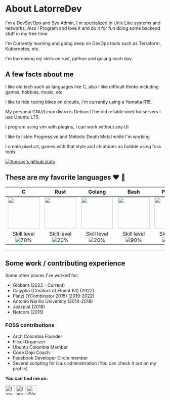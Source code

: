 # About LatorreDev 

I'm a DevSecOps and Sys Admin, I'm specialized in Unix Like systems and networks, Also I Program and love it and do it for fun doing some backend stuff in my free time.

I'm Currently learning and going deep on DevOps tools such as Terraform, Kubernetes, etc.

I'm Increasing my skills on rust, python and golang each day.

## A few facts about me

I like old tech such as languages like C, also I like difficult thinks including games, hobbies, music, etc

I like to ride racing bikes on circuits, I'm currently using a Yamaha R15.

My personal GNU/Linux distro is Debian (The old reliable one) for servers I use Ubuntu LTS.

I program using vim with plugins, I can work without any UI

I like to listen Progressive and Melodic Death Metal while I'm working

I create pixel art, games with that style and chiptunes as hobbie using foss tools
  
[![Anurag's github stats](https://github-readme-stats.vercel.app/api?username=LatorreDev)](https://github.com/anuraghazra/github-readme-stats)

## These are my favorite languages :heart: :rocket:

|                                                                                   C                                                                                    |                                                                                       Rust                                                                                       |                                           Golang                                            |                                                                    Bash                                                                    |                                                Python                                                |
| :--------------------------------------------------------------------------------------------------------------------------------------------------------------------: | :------------------------------------------------------------------------------------------------------------------------------------------------------------------------------: | :-----------------------------------------------------------------------------------------: | :----------------------------------------------------------------------------------------------------------------------------------------: | :--------------------------------------------------------------------------------------------------: |
| <img src="https://upload.wikimedia.org/wikipedia/commons/thumb/3/35/The_C_Programming_Language_logo.svg/1200px-The_C_Programming_Language_logo.svg.png" width="100px"> | <img src="https://upload.wikimedia.org/wikipedia/commons/thumb/d/d5/Rust_programming_language_black_logo.svg/1200px-Rust_programming_language_black_logo.svg.png" width="100px"> | <img src="https://seeklogo.com/images/G/go-logo-046185B647-seeklogo.com.png" width="100px"> | <img src="https://upload.wikimedia.org/wikipedia/commons/thumb/4/4b/Bash_Logo_Colored.svg/1200px-Bash_Logo_Colored.svg.png" width="100px"> | <img src="https://upload.wikimedia.org/wikipedia/commons/c/c3/Python-logo-notext.svg" width="100px"> |
|                                                            Skill level ![70%](https://progress-bar.dev/70)                                                             |                                                                 Skill level ![20%](https://progress-bar.dev/20)                                                                  |                       Skill level ![20%](https://progress-bar.dev/20)                       |                                              Skill level ![90%](https://progress-bar.dev/90)                                               |                           Skill level ![75%](https://progress-bar.dev/75)                            |  | The tech world angular stone | Friendly C | A gopher!!! | Super powers for sysadmins | Brain Friendly and fast development |

---

## Some work / contributing experience

Some other places I've worked for:
* Globant (2022 - Current)
* Calyptia (Creators of Fluent Bit) (2022)
* Platzi (YCombinator 2015) (2019-2022)
* Antonio Nariño University (2014-2018)
* Jazzplat (2018)
* Netcom (2015)

### FOSS contributions
* Arch Colombia Founder
* Flisol Organizer
* Ubuntu Colombia Member
* Code Dojo Coach
* Facebook Developer Circle member
* Several scripting for linux administration (You can check it out on my profile)

**You can find me on:**

<p align="left">
<a href="https://twitter.com/latorredev90" target="blank"><img align="center" src="https://cdn.jsdelivr.net/npm/simple-icons@3.0.1/icons/twitter.svg" alt="latorredev" height="30" width="30" /></a>
<a href="https://www.linkedin.com/in/latorredev/" target="blank"><img align="center" src="https://cdn.jsdelivr.net/npm/simple-icons@3.0.1/icons/linkedin.svg" alt="latorredev" height="30" width="30" /></a>
<a href="https://www.youtube.com/@latorredev" target="blank"><img align="center" src="https://cdn.jsdelivr.net/npm/simple-icons@3.0.1/icons/youtube.svg" alt="@latorredev" height="30" width="30" /></a>
</p>

